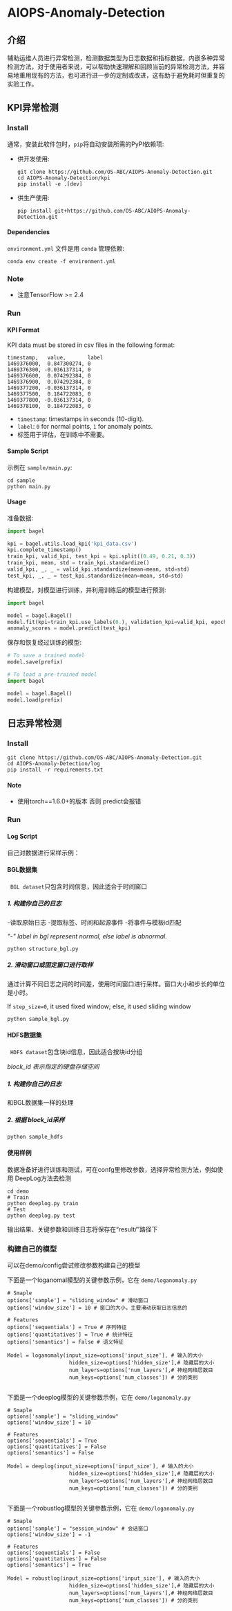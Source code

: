 # AIOPS-Anomaly-Detection

## 介绍
辅助运维人员进行异常检测，检测数据类型为日志数据和指标数据，内嵌多种异常检测方法，对于使用者来说，可以帮助快速理解和回顾当前的异常检测方法，并容易地重用现有的方法，也可进行进一步的定制或改进，这有助于避免耗时但重复的实验工作。

## KPI异常检测

### Install

通常，安装此软件包时，`pip`将自动安装所需的PyPI依赖项:

- 供开发使用:

  ```
  git clone https://github.com/OS-ABC/AIOPS-Anomaly-Detection.git
  cd AIOPS-Anomaly-Detection/kpi
  pip install -e .[dev]
  ```

- 供生产使用:

  ```
  pip install git+https://github.com/OS-ABC/AIOPS-Anomaly-Detection.git
  ```


#### Dependencies


 `environment.yml` 文件是用 `conda` 管理依赖:

```
conda env create -f environment.yml
```
### Note

- 注意TensorFlow >= 2.4

### Run

#### KPI Format

KPI data must be stored in csv files in the following format:

```
timestamp,   value,       label
1469376000,  0.847300274, 0
1469376300, -0.036137314, 0
1469376600,  0.074292384, 0
1469376900,  0.074292384, 0
1469377200, -0.036137314, 0
1469377500,  0.184722083, 0
1469377800, -0.036137314, 0
1469378100,  0.184722083, 0
```

- `timestamp`: timestamps in seconds (10-digit).
- `label`: `0` for normal points, `1` for anomaly points.
- 标签用于评估，在训练中不需要。

#### Sample Script

示例在 `sample/main.py`:

```
cd sample
python main.py
```

#### Usage

准备数据:

```python
import bagel

kpi = bagel.utils.load_kpi('kpi_data.csv')
kpi.complete_timestamp()
train_kpi, valid_kpi, test_kpi = kpi.split((0.49, 0.21, 0.3))
train_kpi, mean, std = train_kpi.standardize()
valid_kpi, _, _ = valid_kpi.standardize(mean=mean, std=std)
test_kpi, _, _ = test_kpi.standardize(mean=mean, std=std)
```

构建模型，对模型进行训练，并利用训练后的模型进行预测:

```python
import bagel

model = bagel.Bagel()
model.fit(kpi=train_kpi.use_labels(0.), validation_kpi=valid_kpi, epochs=epochs)
anomaly_scores = model.predict(test_kpi)
```

保存和恢复经过训练的模型:

```python
# To save a trained model
model.save(prefix)

# To load a pre-trained model
import bagel

model = bagel.Bagel()
model.load(prefix)
```


## 日志异常检测

### Install

```
git clone https://github.com/OS-ABC/AIOPS-Anomaly-Detection.git
cd AIOPS-Anomaly-Detection/log
pip install -r requirements.txt
```

#### Note

- 使用torch==1.6.0+的版本 否则 predict会报错

### Run

#### Log Script

自己对数据进行采样示例：

#### BGL数据集
` BGL dataset`只包含时间信息，因此适合于时间窗口

##### 1. 构建你自己的日志

-读取原始日志
-提取标签、时间和起源事件
-将事件与模板id匹配
  
*"-" label in bgl represent normal, else label is abnormal.*

`python structure_bgl.py`

##### 2. 滑动窗口或固定窗口进行取样

通过计算不同日志之间的时间差，使用时间窗口进行采样。窗口大小和步长的单位是小时。

If `step_size=0`, it used fixed window; else, it used sliding window

`python sample_bgl.py`

#### HDFS数据集
` HDFS dataset`包含块id信息，因此适合按块id分组

*block_id 表示指定的硬盘存储空间*

##### 1. 构建你自己的日志

和BGL数据集一样的处理

##### 2. 根据 block_id采样

`python sample_hdfs`

#### 使用样例

数据准备好进行训练和测试，可在confg里修改参数，选择异常检测方法，例如使用 DeepLog方法去检测

```
cd demo
# Train
python deeplog.py train
# Test
python deeplog.py test
```

输出结果、关键参数和训练日志将保存在“result/”路径下


### 构建自己的模型


可以在demo/config尝试修改参数构建自己的模型

下面是一个loganomal模型的关键参数示例，它在 `demo/loganomaly.py`  

```
# Smaple
options['sample'] = "sliding_window" # 滑动窗口
options['window_size'] = 10 # 窗口的大小，主要滑动获取日志信息的

# Features
options['sequentials'] = True # 序列特征
options['quantitatives'] = True # 统计特征
options['semantics'] = False # 语义特征

Model = loganomaly(input_size=options['input_size'], # 输入的大小
                    hidden_size=options['hidden_size'],# 隐藏层的大小
                    num_layers=options['num_layers'],# 神经网络层数目
                    num_keys=options['num_classes']) # 分的类别
                     
```
下面是一个deeplog模型的关键参数示例，它在 `demo/loganomaly.py`  

```
# Smaple
options['sample'] = "sliding_window"
options['window_size'] = 10  

# Features
options['sequentials'] = True
options['quantitatives'] = False
options['semantics'] = False

Model = deeplog(input_size=options['input_size'], # 输入的大小
                    hidden_size=options['hidden_size'],# 隐藏层的大小
                    num_layers=options['num_layers'],# 神经网络层数目
                    num_keys=options['num_classes']) # 分的类别
                     
```
下面是一个robustlog模型的关键参数示例，它在 `demo/loganomaly.py`  

```
# Smaple
options['sample'] = "session_window" # 会话窗口
options['window_size'] = -1

# Features
options['sequentials'] = False
options['quantitatives'] = False
options['semantics'] = True

Model = robustlog(input_size=options['input_size'], # 输入的大小
                    hidden_size=options['hidden_size'],# 隐藏层的大小
                    num_layers=options['num_layers'],# 神经网络层数目
                    num_keys=options['num_classes']) # 分的类别
                     
```

## 

